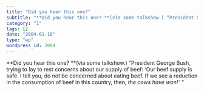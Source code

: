 ```yaml
---
title: "Did you hear this one?"
subtitle: "**Did you hear this one? **(via some talkshow.) “President George Bush, trying to lay to rest concer..."
category: "1"
tags: []
date: "2004-01-16"
type: "wp"
wordpress_id: 2094
---
```

**Did you hear this one? **(via some talkshow.) “President George Bush, trying to lay to rest concerns about our supply of beef: ‘Our beef supply is safe. I tell you, do not be concerned about eating beef. If we see a reduction in the consumption of beef in this country, then, *the cows have won!’ “*